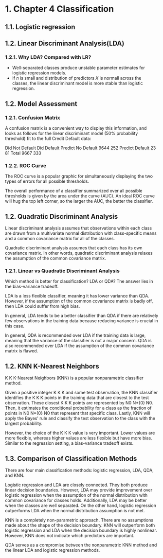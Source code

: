 # 1. Chapter 4 Classification

## 1.1. Logistic regression

## 1.2. Linear Discriminant Analysis(LDA)

### 1.2.1. Why LDA? Compared with LR?

- Well-separated classes produce unstable parameter estimates for logistic regression models.
- If $n$ is small and distribution of predictors $X$ is normall across the classes, the linear discriminant model is more stable than logistic regression.

## 1.2. Model Assessment

### 1.2.1. Confusion Matrix

A confusion matrix is a convenient way to display this information, and looks as follows for the linear discriminant model (50% probability threshold) fit to the full Credit Default data:

Did Not Default Did Default
Predict No Default 9644 252
Predict Default 23 81
Total 9667 333

### 1.2.2. ROC Curve

The ROC curve is a popular graphic for simultaneously displaying the two types of errors for all possible thresholds.

The overall performance of a classifier summarized over all possible thresholds is given by the area under the curve (AUC). An ideal ROC curve will hug the top left corner, so the larger the AUC, the better the classifier.

## 1.2. Quadratic Discriminant Analysis

Linear discriminant analysis assumes that observations within each class are drawn from a multivariate normal distribution with class-specific means and a common covariance matrix for all of the classes.

Quadratic discriminant analysis assumes that each class has its own covariance matrix. In other words, quadratic discriminant analysis relaxes the assumption of the common covariance matrix.

### 1.2.1. Linear vs Quadratic Discriminant Analysis

Which method is better for classification? LDA or QDA? The answer lies in the bias-variance tradeoff.

LDA is a less flexible classifier, meaning it has lower variance than QDA. However, if the assumption of the common covariance matrix is badly off, then LDA could suffer from high bias.

In general, LDA tends to be a better classifier than QDA if there are relatively few observations in the training data because reducing variance is crucial in this case.

In general, QDA is recommended over LDA if the training data is large, meaning that the variance of the classifier is not a major concern. QDA is also recommended over LDA if the assumption of the common covariance matrix is flawed.

## 1.2. KNN K-Nearest Neighbors

K K K-Nearest Neighbors (KNN) is a popular nonparametric classifier method.

Given a positive integer K K K and some test observation, the KNN classifier identifies the K K K points in the training data that are closest to the test observation. These closest K K K points are represented by N0 N*{0} N0​. Then, it estimates the conditional probability for a class as the fraction of points in N0 N*{0} N0​ that represent that specific class. Lastly, KNN will apply the Bayes' rule and classify the test observation to the class with the largest probability.

However, the choice of the K K K value is very important. Lower values are more flexible, whereas higher values are less flexible but have more bias. Similar to the regression setting, a bias-variance tradeoff exists.

## 1.3. Comparison of Classification Methods

There are four main classification methods: logistic regression, LDA, QDA, and KNN.

Logistic regression and LDA are closely connected. They both produce linear decision boundaries. However, LDA may provide improvement over logistic regression when the assumption of the normal distribution with common covariance for classes holds. Additionally, LDA may be better when the classes are well separated. On the other hand, logistic regression outperforms LDA when the normal distribution assumption is not met.

KNN is a completely non-parametric approach. There are no assumptions made about the shape of the decision boundary. KNN will outperform both logistic regression and LDA when the decision boundary is highly nonlinear. However, KNN does not indicate which predictors are important.

QDA serves as a compromise between the nonparametric KNN method and the linear LDA and logistic regression methods.
